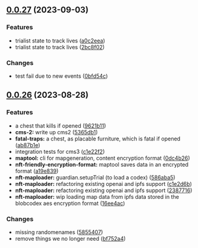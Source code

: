 

## [0.0.27](https://github.com/polysensus/chaintrap-arenastate/compare/v0.0.26...v0.0.27) (2023-09-03)


### Features

* trialist state to track lives ([a0c2eea](https://github.com/polysensus/chaintrap-arenastate/commit/a0c2eea3248fa5ff30f273c2d74432e4ecf45c24))
* trialist state to track lives ([2bc8f02](https://github.com/polysensus/chaintrap-arenastate/commit/2bc8f029afdf00e5c78b275bb70998b312191bd5))


### Changes

* test fail due to new events ([0bfd54c](https://github.com/polysensus/chaintrap-arenastate/commit/0bfd54cb981c141ec982a38b13322efbb9e18309))

## [0.0.26](https://github.com/polysensus/chaintrap-arenastate/compare/v0.0.25...v0.0.26) (2023-08-28)


### Features

* a chest that kills if opened ([9621b11](https://github.com/polysensus/chaintrap-arenastate/commit/9621b11e2b5bd35af6c789a192bcf35f3e4af5b8))
* **cms-2:** write up cms2 ([5365db1](https://github.com/polysensus/chaintrap-arenastate/commit/5365db164f61a16a7aa7f7df10705f46195a3718))
* **fatal-traps:** a chest, as placable furniture, which is fatal if opened ([ab87b1e](https://github.com/polysensus/chaintrap-arenastate/commit/ab87b1ee9e20ee50f7e5e58f5d19ce2fc7c47001))
* integration tests for cms3 ([c1e22f2](https://github.com/polysensus/chaintrap-arenastate/commit/c1e22f29ca8a023e5bb6f548b4969fad2095e471))
* **maptool:** cli for mapgeneration, content encryption format ([0dc4b26](https://github.com/polysensus/chaintrap-arenastate/commit/0dc4b26f569323470bed9a6d0afd6f7400e810d9))
* **nft-friendly-encryption-format:** maptool saves data in an encrypted format ([a19e839](https://github.com/polysensus/chaintrap-arenastate/commit/a19e8391db971b02ce71924774d538cfd155a4f2))
* **nft-maploader:** guardian.setupTrial (to load a codex) ([586aba5](https://github.com/polysensus/chaintrap-arenastate/commit/586aba551ed3702090e8372409db96a084a92437))
* **nft-maploader:** refactoring existing openai and ipfs support ([c1e2d6b](https://github.com/polysensus/chaintrap-arenastate/commit/c1e2d6b885ea719d9c048f33697e44b7c7d84b57))
* **nft-maploader:** refactoring existing openai and ipfs support ([2387716](https://github.com/polysensus/chaintrap-arenastate/commit/238771650ff35cccc65837d322b4fa48c7ad16bf))
* **nft-maploader:** wip loading map data from ipfs data stored in the blobcodex aes encryption format ([16ee4ac](https://github.com/polysensus/chaintrap-arenastate/commit/16ee4ac4670468efca696635e97651d985c839bc))


### Changes

* missing randomenames ([5855407](https://github.com/polysensus/chaintrap-arenastate/commit/58554075a098e2f2765b51df69a5ae5ab45490d2))
* remove things we no longer need ([bf752a4](https://github.com/polysensus/chaintrap-arenastate/commit/bf752a4f1243032c86406b0496b4fdbea8c354bb))